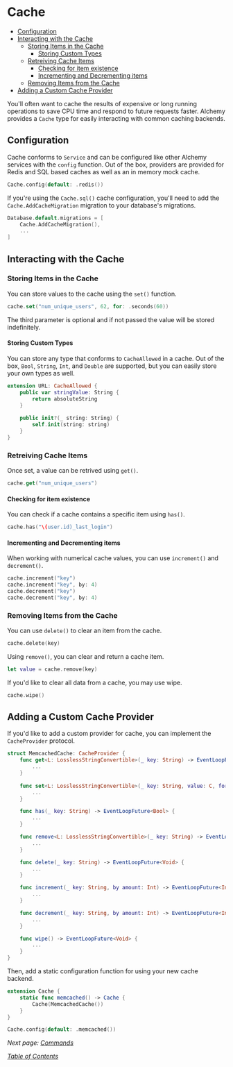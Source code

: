 # Cache

- [Configuration](#configuration)
- [Interacting with the Cache](#interacting-with-the-cache)
  * [Storing Items in the Cache](#storing-items-in-the-cache)
    + [Storing Custom Types](#storing-custom-types)
  * [Retreiving Cache Items](#retreiving-cache-items)
    + [Checking for item existence](#checking-for-item-existence)
    + [Incrementing and Decrementing items](#incrementing-and-decrementing-items)
  * [Removing Items from the Cache](#removing-items-from-the-cache)
- [Adding a Custom Cache Provider](#adding-a-custom-cache-provider)

You'll often want to cache the results of expensive or long running operations to save CPU time and respond to future requests faster. Alchemy provides a `Cache` type for easily interacting with common caching backends.

## Configuration

Cache conforms to `Service` and can be configured like other Alchemy services with the `config` function. Out of the box, providers are provided for Redis and SQL based caches as well as an in memory mock cache.

```swift
Cache.config(default: .redis())
```

If you're using the `Cache.sql()` cache configuration, you'll need to add the `Cache.AddCacheMigration` migration to your database's migrations.

```swift
Database.default.migrations = [
    Cache.AddCacheMigration(),
    ...
]
```

## Interacting with the Cache

### Storing Items in the Cache

You can store values to the cache using the `set()` function.

```swift
cache.set("num_unique_users", 62, for: .seconds(60))
```

The third parameter is optional and if not passed the value will be stored indefinitely.

#### Storing Custom Types

You can store any type that conforms to `CacheAllowed` in a cache. Out of the box, `Bool`, `String`, `Int`, and `Double` are supported, but you can easily store your own types as well.

```swift
extension URL: CacheAllowed {
    public var stringValue: String {
        return absoluteString
    }
    
    public init?(_ string: String) {
        self.init(string: string)
    }
}
```

### Retreiving Cache Items

Once set, a value can be retrived using `get()`.

```swift
cache.get("num_unique_users")
```

#### Checking for item existence

You can check if a cache contains a specific item using `has()`.

```swift
cache.has("\(user.id)_last_login")
```

#### Incrementing and Decrementing items

When working with numerical cache values, you can use `increment()` and `decrement()`.

```swift
cache.increment("key")
cache.increment("key", by: 4)
cache.decrement("key")
cache.decrement("key", by: 4)
```

### Removing Items from the Cache

You can use `delete()` to clear an item from the cache.

```swift
cache.delete(key)
```

Using `remove()`, you can clear and return a cache item.

```swift
let value = cache.remove(key)
```

If you'd like to clear all data from a cache, you may use wipe.

```swift
cache.wipe()
```

## Adding a Custom Cache Provider

If you'd like to add a custom provider for cache, you can implement the `CacheProvider` protocol.

```swift
struct MemcachedCache: CacheProvider {
    func get<L: LosslessStringConvertible>(_ key: String) -> EventLoopFuture<C?> {
        ...
    }
    
    func set<L: LosslessStringConvertible>(_ key: String, value: C, for time: TimeAmount?) -> EventLoopFuture<Void> {
        ...
    }

    func has(_ key: String) -> EventLoopFuture<Bool> {
        ...
    }

    func remove<L: LosslessStringConvertible>(_ key: String) -> EventLoopFuture<C?> {
        ...
    }

    func delete(_ key: String) -> EventLoopFuture<Void> {
        ...
    }

    func increment(_ key: String, by amount: Int) -> EventLoopFuture<Int> {
        ...
    }

    func decrement(_ key: String, by amount: Int) -> EventLoopFuture<Int> {
        ...
    }

    func wipe() -> EventLoopFuture<Void> {
        ...
    }
}
```

Then, add a static configuration function for using your new cache backend.

```swift
extension Cache {
    static func memcached() -> Cache {
        Cache(MemcachedCache())
    }
}

Cache.config(default: .memcached())
```

_Next page: [Commands](13_Commands.md)_

_[Table of Contents](/Docs#docs)_

